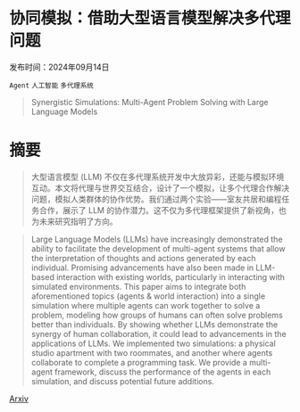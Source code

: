 # 协同模拟：借助大型语言模型解决多代理问题

发布时间：2024年09月14日

`Agent` `人工智能` `多代理系统`

> Synergistic Simulations: Multi-Agent Problem Solving with Large Language Models

# 摘要

> 大型语言模型 (LLM) 不仅在多代理系统开发中大放异彩，还能与模拟环境互动。本文将代理与世界交互结合，设计了一个模拟，让多个代理合作解决问题，模拟人类群体的协作优势。我们通过两个实验——室友共居和编程任务合作，展示了 LLM 的协作潜力。这不仅为多代理框架提供了新视角，也为未来研究指明了方向。

> Large Language Models (LLMs) have increasingly demonstrated the ability to facilitate the development of multi-agent systems that allow the interpretation of thoughts and actions generated by each individual. Promising advancements have also been made in LLM-based interaction with existing worlds, particularly in interacting with simulated environments. This paper aims to integrate both aforementioned topics (agents & world interaction) into a single simulation where multiple agents can work together to solve a problem, modeling how groups of humans can often solve problems better than individuals. By showing whether LLMs demonstrate the synergy of human collaboration, it could lead to advancements in the applications of LLMs. We implemented two simulations: a physical studio apartment with two roommates, and another where agents collaborate to complete a programming task. We provide a multi-agent framework, discuss the performance of the agents in each simulation, and discuss potential future additions.

[Arxiv](https://arxiv.org/abs/2409.13753)